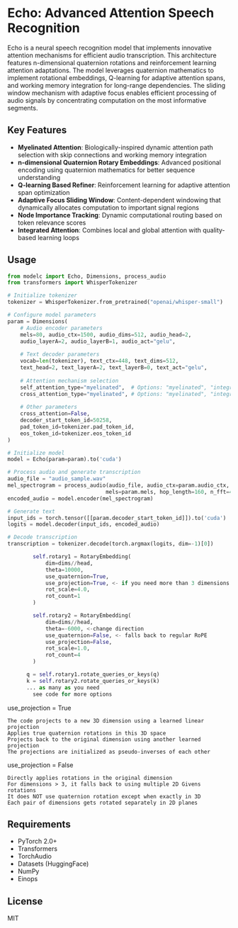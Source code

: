 # Echo: Advanced Attention Speech Recognition

Echo is a neural speech recognition model that implements innovative attention mechanisms for efficient audio transcription. This architecture features n-dimensional quaternion rotations and reinforcement learning attention adaptations. The model leverages quaternion mathematics to implement rotational embeddings, Q-learning for adaptive attention spans, and working memory integration for long-range dependencies. The sliding window mechanism with adaptive focus enables efficient processing of audio signals by concentrating computation on the most informative segments.

## Key Features

- **Myelinated Attention**: Biologically-inspired dynamic attention path selection with skip connections and working memory integration
- **n-dimensional Quaternion Rotary Embeddings**: Advanced positional encoding using quaternion mathematics for better sequence understanding
- **Q-learning Based Refiner**: Reinforcement learning for adaptive attention span optimization
- **Adaptive Focus Sliding Window**: Content-dependent windowing that dynamically allocates computation to important signal regions
- **Node Importance Tracking**: Dynamic computational routing based on token relevance scores
- **Integrated Attention**: Combines local and global attention with quality-based learning loops



## Usage

```python
from modelc import Echo, Dimensions, process_audio
from transformers import WhisperTokenizer

# Initialize tokenizer
tokenizer = WhisperTokenizer.from_pretrained("openai/whisper-small")

# Configure model parameters
param = Dimensions(
    # Audio encoder parameters
    mels=80, audio_ctx=1500, audio_dims=512, audio_head=2,
    audio_layerA=2, audio_layerB=1, audio_act="gelu",
    
    # Text decoder parameters
    vocab=len(tokenizer), text_ctx=448, text_dims=512, 
    text_head=2, text_layerA=2, text_layerB=0, text_act="gelu",
    
    # Attention mechanism selection
    self_attention_type="myelinated",  # Options: "myelinated", "integrated", "adaptive"
    cross_attention_type="myelinated", # Options: "myelinated", "integrated", "adaptive"
    
    # Other parameters
    cross_attention=False,
    decoder_start_token_id=50258,
    pad_token_id=tokenizer.pad_token_id,
    eos_token_id=tokenizer.eos_token_id
)

# Initialize model
model = Echo(param=param).to('cuda')

# Process audio and generate transcription
audio_file = "audio_sample.wav"
mel_spectrogram = process_audio(audio_file, audio_ctx=param.audio_ctx, 
                               mels=param.mels, hop_length=160, n_fft=400, sr=16000)
encoded_audio = model.encoder(mel_spectrogram)

# Generate text
input_ids = torch.tensor([[param.decoder_start_token_id]]).to('cuda')
logits = model.decoder(input_ids, encoded_audio)

# Decode transcription
transcription = tokenizer.decode(torch.argmax(logits, dim=-1)[0])

        self.rotary1 = RotaryEmbedding(
            dim=dims//head,
            theta=10000,
            use_quaternion=True,
            use_projection=True, <- if you need more than 3 dimensions (else givens for 2Dn) 
            rot_scale=4.0,
            rot_count=1
        )

        self.rotary2 = RotaryEmbedding(
            dim=dims//head,
            theta=-6000, <-change direction
            use_quaternion=False, <- falls back to regular RoPE
            use_projection=False,
            rot_scale=1.0,
            rot_count=4
        )

      q = self.rotary1.rotate_queries_or_keys(q)
      k = self.rotary2.rotate_queries_or_keys(k)
      ... as many as you need
        see code for more options

```
 use_projection = True
 
    The code projects to a new 3D dimension using a learned linear projection
    Applies true quaternion rotations in this 3D space
    Projects back to the original dimension using another learned projection
    The projections are initialized as pseudo-inverses of each other

 use_projection = False
 
    Directly applies rotations in the original dimension
    For dimensions > 3, it falls back to using multiple 2D Givens rotations
    It does NOT use quaternion rotation except when exactly in 3D
    Each pair of dimensions gets rotated separately in 2D planes






## Requirements

- PyTorch 2.0+
- Transformers
- TorchAudio
- Datasets (HuggingFace)
- NumPy
- Einops

## License

MIT
